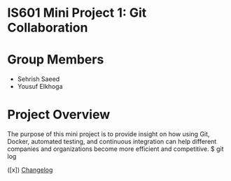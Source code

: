 # IS601 Mini Project 1: Git Collaboration
# Group Members
* Sehrish Saeed
* Yousuf Elkhoga
# Project Overview
The purpose of this mini project is to provide insight on how using Git, Docker, automated testing, and continuous integration can help different companies and organizations become more efficient and competitive. 
$ git log

([x]) [Changelog](https://github.com/sehrishsaeed/miniproject1-ss-ye/blob/main/Changelog.md)
